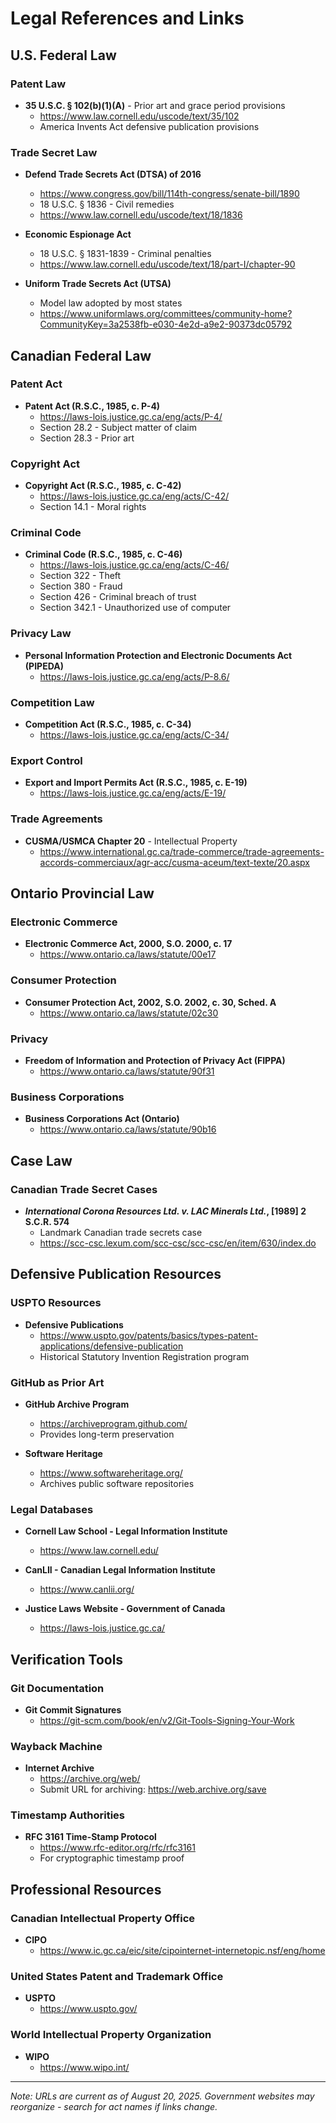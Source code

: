 # Legal References and Links

## U.S. Federal Law

### Patent Law
- **35 U.S.C. § 102(b)(1)(A)** - Prior art and grace period provisions
  - https://www.law.cornell.edu/uscode/text/35/102
  - America Invents Act defensive publication provisions

### Trade Secret Law
- **Defend Trade Secrets Act (DTSA) of 2016**
  - https://www.congress.gov/bill/114th-congress/senate-bill/1890
  - 18 U.S.C. § 1836 - Civil remedies
  - https://www.law.cornell.edu/uscode/text/18/1836

- **Economic Espionage Act**
  - 18 U.S.C. § 1831-1839 - Criminal penalties
  - https://www.law.cornell.edu/uscode/text/18/part-I/chapter-90

- **Uniform Trade Secrets Act (UTSA)**
  - Model law adopted by most states
  - https://www.uniformlaws.org/committees/community-home?CommunityKey=3a2538fb-e030-4e2d-a9e2-90373dc05792

## Canadian Federal Law

### Patent Act
- **Patent Act (R.S.C., 1985, c. P-4)**
  - https://laws-lois.justice.gc.ca/eng/acts/P-4/
  - Section 28.2 - Subject matter of claim
  - Section 28.3 - Prior art

### Copyright Act
- **Copyright Act (R.S.C., 1985, c. C-42)**
  - https://laws-lois.justice.gc.ca/eng/acts/C-42/
  - Section 14.1 - Moral rights

### Criminal Code
- **Criminal Code (R.S.C., 1985, c. C-46)**
  - https://laws-lois.justice.gc.ca/eng/acts/C-46/
  - Section 322 - Theft
  - Section 380 - Fraud
  - Section 426 - Criminal breach of trust
  - Section 342.1 - Unauthorized use of computer

### Privacy Law
- **Personal Information Protection and Electronic Documents Act (PIPEDA)**
  - https://laws-lois.justice.gc.ca/eng/acts/P-8.6/

### Competition Law
- **Competition Act (R.S.C., 1985, c. C-34)**
  - https://laws-lois.justice.gc.ca/eng/acts/C-34/

### Export Control
- **Export and Import Permits Act (R.S.C., 1985, c. E-19)**
  - https://laws-lois.justice.gc.ca/eng/acts/E-19/

### Trade Agreements
- **CUSMA/USMCA Chapter 20** - Intellectual Property
  - https://www.international.gc.ca/trade-commerce/trade-agreements-accords-commerciaux/agr-acc/cusma-aceum/text-texte/20.aspx

## Ontario Provincial Law

### Electronic Commerce
- **Electronic Commerce Act, 2000, S.O. 2000, c. 17**
  - https://www.ontario.ca/laws/statute/00e17

### Consumer Protection
- **Consumer Protection Act, 2002, S.O. 2002, c. 30, Sched. A**
  - https://www.ontario.ca/laws/statute/02c30

### Privacy
- **Freedom of Information and Protection of Privacy Act (FIPPA)**
  - https://www.ontario.ca/laws/statute/90f31

### Business Corporations
- **Business Corporations Act (Ontario)**
  - https://www.ontario.ca/laws/statute/90b16

## Case Law

### Canadian Trade Secret Cases
- ***International Corona Resources Ltd. v. LAC Minerals Ltd.*, [1989] 2 S.C.R. 574**
  - Landmark Canadian trade secrets case
  - https://scc-csc.lexum.com/scc-csc/scc-csc/en/item/630/index.do

## Defensive Publication Resources

### USPTO Resources
- **Defensive Publications**
  - https://www.uspto.gov/patents/basics/types-patent-applications/defensive-publication
  - Historical Statutory Invention Registration program

### GitHub as Prior Art
- **GitHub Archive Program**
  - https://archiveprogram.github.com/
  - Provides long-term preservation

- **Software Heritage**
  - https://www.softwareheritage.org/
  - Archives public software repositories

### Legal Databases

- **Cornell Law School - Legal Information Institute**
  - https://www.law.cornell.edu/

- **CanLII - Canadian Legal Information Institute**
  - https://www.canlii.org/

- **Justice Laws Website - Government of Canada**
  - https://laws-lois.justice.gc.ca/

## Verification Tools

### Git Documentation
- **Git Commit Signatures**
  - https://git-scm.com/book/en/v2/Git-Tools-Signing-Your-Work

### Wayback Machine
- **Internet Archive**
  - https://archive.org/web/
  - Submit URL for archiving: https://web.archive.org/save

### Timestamp Authorities
- **RFC 3161 Time-Stamp Protocol**
  - https://www.rfc-editor.org/rfc/rfc3161
  - For cryptographic timestamp proof

## Professional Resources

### Canadian Intellectual Property Office
- **CIPO**
  - https://www.ic.gc.ca/eic/site/cipointernet-internetopic.nsf/eng/home

### United States Patent and Trademark Office
- **USPTO**
  - https://www.uspto.gov/

### World Intellectual Property Organization
- **WIPO**
  - https://www.wipo.int/

---

*Note: URLs are current as of August 20, 2025. Government websites may reorganize - search for act names if links change.*